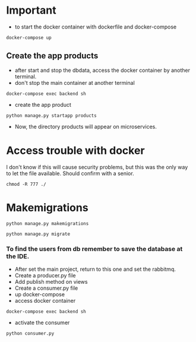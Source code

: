 # Important

 - to start the docker container with dockerfile and docker-compose
```unix
docker-compose up
```

## Create the app products
 - after start and stop the dbdata, access the docker container by another terminal.
 - don't stop the main container at another terminal
```unix
docker-compose exec backend sh
```
 - create the app product
```unix
python manage.py startapp products
```
 - Now, the directory products will appear on microservices.

# Access trouble with docker

I don't know if this will cause security problems, but this was the only way 
to let the file available. Should confirm with a senior. 
```unix
chmod -R 777 ./
```


# Makemigrations
```unix
python manage.py makemigrations
```
```unix
python manage.py migrate
```

### To find the users from db remember to save the database at the IDE.


 - After set the main project, return to this one and set the rabbitmq.
 - Create a producer.py file
 - Add publish method on views
 - Create a consumer.py file
 - up docker-compose
 - access docker container
```unix
docker-compose exec backend sh
```
- activate the consumer
```unix
python consumer.py
```

